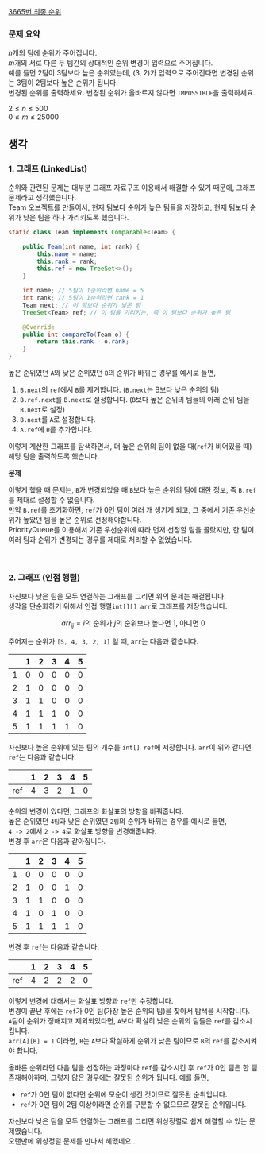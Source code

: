 [3665번 최종 순위](https://www.acmicpc.net/problem/3665)

### 문제 요약

$n$개의 팀에 순위가 주어집니다.\
$m$개의 서로 다른 두 팀간의 상대적인 순위 변경이 입력으로 주어집니다.\
예를 들면 2팀이 3팀보다 높은 순위였는데, (3, 2)가 입력으로 주어진다면 변경된 순위는 3팀이 2팀보다 높은 순위가 됩니다.\
변경된 순위를 출력하세요. 변경된 순위가 올바르지 않다면 `IMPOSSIBLE`을 출력하세요.

$2 ≤ n ≤ 500$\
$0 ≤ m ≤ 25000$

## 생각

### 1. 그래프 (LinkedList)

순위와 관련된 문제는 대부분 그래프 자료구조 이용해서 해결할 수 있기 때문에, 그래프 문제라고 생각했습니다.\
Team 오브젝트를 만들어서, 현재 팀보다 순위가 높은 팀들을 저장하고, 현재 팀보다 순위가 낮은 팀을 하나 가리키도록 했습니다.

```java
static class Team implements Comparable<Team> {

	public Team(int name, int rank) {
		this.name = name;
		this.rank = rank;
		this.ref = new TreeSet<>();
	}

	int name; // 5팀이 1순위라면 name = 5
	int rank; // 5팀이 1순위라면 rank = 1
	Team next; // 이 팀보다 순위가 낮은 팀
	TreeSet<Team> ref; // 이 팀을 가리키는, 즉 이 팀보다 순위가 높은 팀

	@Override
	public int compareTo(Team o) {
		return this.rank - o.rank;
	}
}
```

높은 순위였던 `A`와 낮은 순위였던 `B`의 순위가 바뀌는 경우를 예시로 들면,

1. `B.next`의 `ref`에서 `B`를 제거합니다. (`B.next`는 B보다 낮은 순위의 팀)
2. `B.ref.next`를 `B.next`로 설정합니다. (`B`보다 높은 순위의 팀들의 아래 순위 팀을 `B.next`로 설정)
3. `B.next`를 `A`로 설정합니다.
4. `A.ref`에 `B`를 추가합니다.

이렇게 계산한 그래프를 탐색하면서, 더 높은 순위의 팀이 없을 때(`ref`가 비어있을 때) 해당 팀을 출력하도록 했습니다.

**문제** <br>

이렇게 했을 때 문제는, `B`가 변경되었을 때 `B`보다 높은 순위의 팀에 대한 정보, 즉 `B.ref`를 제대로 설정할 수 없습니다.\
만약 `B.ref`를 초기화하면, `ref`가 0인 팀이 여러 개 생기게 되고, 그 중에서 기존 우선순위가 높았던 팀을 높은 순위로 선정해야합니다.\
PriorityQueue를 이용해서 기존 우선순위에 따라 먼저 선정할 팀을 골랐지만, 한 팀이 여러 팀과 순위가 변경되는 경우를 제대로 처리할 수 없었습니다.

<br>

### 2. 그래프 (인접 행렬)

자신보다 낮은 팀을 모두 연결하는 그래프를 그리면 위의 문제는 해결됩니다.\
생각을 단순화하기 위해서 인접 행렬`int[][] arr`로 그래프를 저장했습니다.

$$arr_{ij} = i\text{의 순위가 }j\text{의 순위보다 높다면 }1\text{, 아니면 }0$$

주어지는 순위가 `[5, 4, 3, 2, 1]` 일 때, `arr`는 다음과 같습니다.

|   | 1 | 2 | 3 | 4 | 5 |
|---|---|---|---|---|---|
| 1 | 0 | 0 | 0 | 0 | 0 |
| 2 | 1 | 0 | 0 | 0 | 0 |
| 3 | 1 | 1 | 0 | 0 | 0 |
| 4 | 1 | 1 | 1 | 0 | 0 |
| 5 | 1 | 1 | 1 | 1 | 0 |

자신보다 높은 순위에 있는 팀의 개수를 `int[] ref`에 저장합니다. `arr`이 위와 같다면 `ref`는 다음과 같습니다.

|     | 1 | 2 | 3 | 4 | 5 |
|-----|---|---|---|---|---|
| ref | 4 | 3 | 2 | 1 | 0 |

순위의 변경이 있다면, 그래프의 화살표의 방향을 바꿔줍니다.\
높은 순위였던 `4팀`과 낮은 순위였던 `2팀`의 순위가 바뀌는 경우를 예시로 들면,\
`4 -> 2`에서 `2 -> 4`로 화살표 방향을 변경해줍니다.\
변경 후 `arr`은 다음과 같아집니다.

|   | 1 | 2 | 3 | 4 | 5 |
|---|---|---|---|---|---|
| 1 | 0 | 0 | 0 | 0 | 0 |
| 2 | 1 | 0 | 0 | 1 | 0 |
| 3 | 1 | 1 | 0 | 0 | 0 |
| 4 | 1 | 0 | 1 | 0 | 0 |
| 5 | 1 | 1 | 1 | 1 | 0 |

변경 후 `ref`는 다음과 같습니다.

|     | 1 | 2 | 3 | 4 | 5 |
|-----|---|---|---|---|---|
| ref | 4 | 2 | 2 | 2 | 0 |

이렇게 변경에 대해서는 화살표 방향과 `ref`만 수정합니다.\
변경이 끝난 후에는 `ref`가 0인 팀(가장 높은 순위의 팀)을 찾아서 탐색을 시작합니다.\
`A`팀이 순위가 정해지고 제외되었다면, `A`보다 확실히 낮은 순위의 팀들은 `ref`를 감소시킵니다.\
`arr[A][B] = 1` 이라면, `B`는 `A`보다 확실하게 순위가 낮은 팀이므로 `B`의 `ref`를 감소시켜야 합니다.

올바른 순위라면 다음 팀을 선정하는 과정마다 `ref`를 감소시킨 후 `ref`가 0인 팀은 한 팀 존재해야하며, 그렇지 않은 경우에는 잘못된 순위가 됩니다. 예를 들면,

- `ref`가 0인 팀이 없다면 순위에 모순이 생긴 것이므로 잘못된 순위입니다.
- `ref`가 0인 팀이 2팀 이상이라면 순위를 구분할 수 없으므로 잘못된 순위입니다.

자신보다 낮은 팀을 모두 연결하는 그래프를 그리면 위상정렬로 쉽게 해결할 수 있는 문제였습니다.\
오랜만에 위상정렬 문제를 만나서 헤맸네요..
